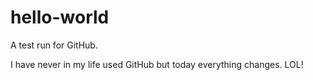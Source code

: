 # hello-world
A test run for GitHub.

I have never in my life used GitHub but today everything changes. LOL!
